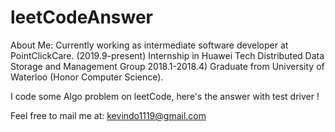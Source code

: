 # leetCodeAnswer  

About Me:
Currently working as intermediate software developer at PointClickCare. (2019.9-present)
Internship in Huawei Tech Distributed Data Storage and Management Group 2018.1-2018.4)
Graduate from University of Waterloo (Honor Computer Science).

I code some Algo problem on leetCode, here's the answer with test driver !  

Feel free to mail me at: kevindo1119@gmail.com  
